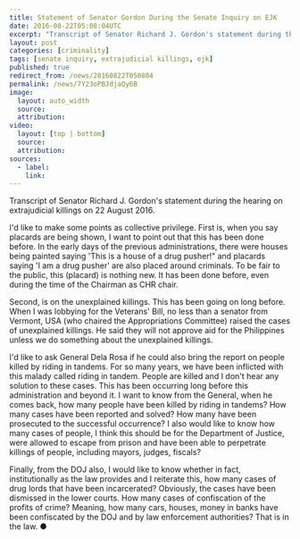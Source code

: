 ```yaml
---
title: Statement of Senator Gordon During the Senate Inquiry on EJK
date: 2016-08-22T05:08:04UTC
excerpt: "Transcript of Senator Richard J. Gordon's statement during the hearing on extrajudicial killings on 22 August 2016."
layout: post
categories: [criminality]
tags: [senate inquiry, extrajudicial killings, ejk]
published: true
redirect_from: /news/20160822T050804
permalink: /news/7Y23oPBJdjaQy6B
image:
  layout: auto_width
  source: 
  attribution: 
video:
  layout: [top | bottom]
  source: 
  attribution: 
sources:
  - label:
    link:
---
```


Transcript of Senator Richard J. Gordon's statement during the hearing on extrajudicial killings on 22 August 2016.

I'd like to make some points as collective privilege. First is, when you say placards are being shown, I want to point out that this has been done before. In the early days of the previous administrations, there were houses being painted saying 'This is a house of a drug pusher!" and placards saying 'I am a drug pusher' are also placed around criminals. To be fair to the public, this (placard) is nothing new. It has been done before, even during the time of the Chairman as CHR chair.

Second, is on the unexplained killings. This has been going on long before. When I was lobbying for the Veterans' Bill, no less than a senator from Vermont, USA (who chaired the Appropriations Committee) raised the cases of unexplained killings. He said they will not approve aid for the Philippines unless we do something about the unexplained killings.

I'd like to ask General Dela Rosa if he could also bring the report on people killed by riding in tandems. For so many years, we have been inflicted with this malady called riding in tandem. People are killed and I don't hear any solution to these cases. This has been occurring long before this administration and beyond it. I want to know from the General, when he comes back, how many people have been killed by riding in tandems? How many cases have been reported and solved? How many have been prosecuted to the successful occurrence? I also would like to know how many cases of people, I think this should be for the Department of Justice, were allowed to escape from prison and have been able to perpetrate killings of people, including mayors, judges, fiscals?

Finally, from the DOJ also, I would like to know whether in fact, institutionally as the law provides and I reiterate this, how many cases of drug lords that have been incarcerated? Obviously, the cases have been dismissed in the lower courts. How many cases of confiscation of the profits of crime? Meaning, how many cars, houses, money in banks have been confiscated by the DOJ and by law enforcement authorities? That is in the law.
&#x25cf;


